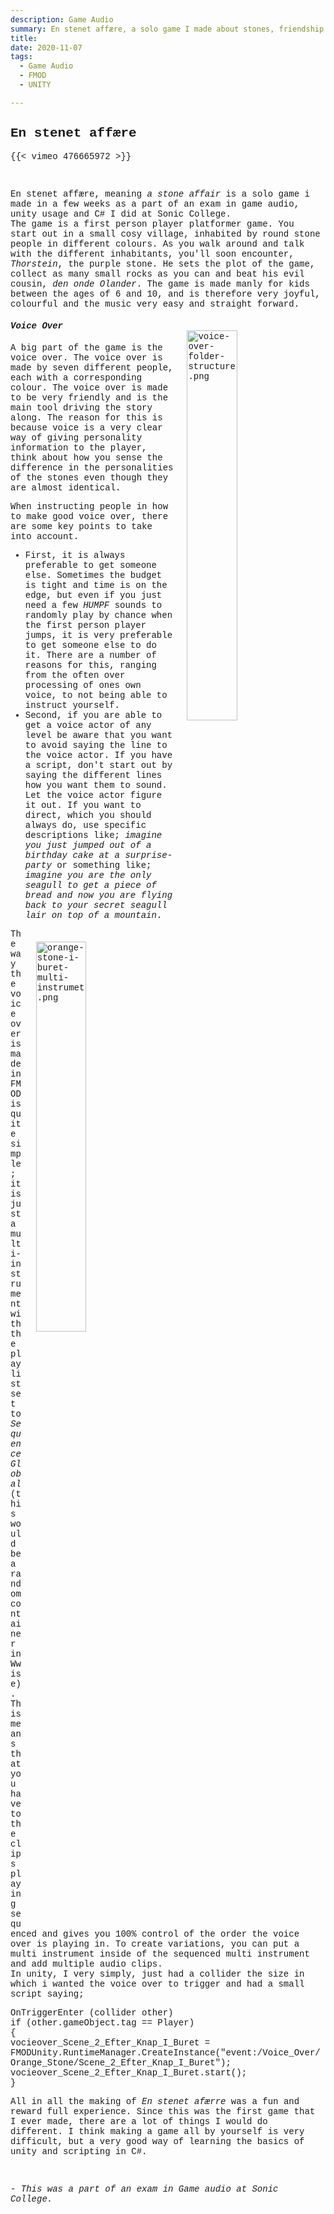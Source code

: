 ```yaml
---
description: Game Audio
summary: En stenet affære, a solo game I made about stones, friendship and an evil german cousin.
title: 
date: 2020-11-07
tags:
  - Game Audio
  - FMOD
  - UNITY

---
```


<a style="text-decoration:none;font-family:courier new;font-size:14px;text-decoration:none;">


<h2>En stenet affære</h2>

{{< vimeo 476665972 >}}


<br>

En stenet affære, meaning <em> a stone affair </em> is a solo game i made in a few weeks as a part of an exam in
game audio, unity usage and C# I did at Sonic College.
<br>
The game is a first person player platformer game. You start out in a small cosy village,
inhabited by round stone people in different colours.
As you walk around and talk with the different inhabitants, you'll soon encounter, <em>Thorstein</em>,
the purple stone. He sets the plot of the game, collect as many small rocks as you can and beat his evil cousin,
<em>den onde Olander</em>.
The game is made manly for kids between the ages of 6 and 10, and is therefore very joyful, colourful and the music
very easy and straight forward.

<img src="voice-over-folder-structure.png" alt="voice-over-folder-structure.png" align="right" width="40%" style="margin:20px">

<h4> <em> Voice Over</em> </h4>


A big part of the game is the voice over. The voice over is made by seven different people, each with a corresponding colour.
The voice over is made to be very friendly and is the main tool driving the story along.
The reason for this is because voice is a very clear way of giving personality information to the player, think about
how you sense the difference in the personalities of the stones even though they are almost identical.

When instructing people in how to make good voice over, there are some key points to take into account.
- First, it is always preferable to get someone else. Sometimes the budget is tight and time is on the edge, but even
if you just need a few <em>HUMPF</em> sounds to randomly play by chance when the first person player jumps, it is very preferable
to get someone else to do it. There are a number of reasons for this, ranging from the often over processing of ones own voice,
to not being able to instruct yourself.
- Second, if you are able to get a voice actor of any level be aware that you want to avoid saying the line to the voice actor.
If you have a script, don't start out by saying the different lines how you want them to sound. Let the voice actor figure it out.
If you want to direct, which you should always do, use specific descriptions like; <em>imagine you just jumped out of a birthday
cake at a surprise-party</em> or something like; <em>imagine you are the only seagull to get a piece of bread and now you are flying
back to your secret seagull lair on top of a mountain</em>.

<img src="orange-stone-i-buret-multi-instrumet.png" alt="orange-stone-i-buret-multi-instrumet.png" align="right" width="40%" style="margin:20px">


The way the voice over is made in FMOD is quite simple; it is just a multi-instrument with the playlist set to <em>Sequence Global</em>
(this would be a random container in Wwise).
This means that you have to the clips playing sequenced and gives you 100% control of the order the voice over is playing in.
To create variations, you can put a multi instrument inside of the sequenced multi instrument and add multiple audio clips.
<br>
In unity, I very simply, just had a collider the size in which i wanted the voice over to trigger and had a small script saying;

OnTriggerEnter (collider other)
<br>if (other.gameObject.tag == Player)
<br>{
<br>    vocieover_Scene_2_Efter_Knap_I_Buret = FMODUnity.RuntimeManager.CreateInstance("event:/Voice_Over/Orange_Stone/Scene_2_Efter_Knap_I_Buret");
<br>    vocieover_Scene_2_Efter_Knap_I_Buret.start();
<br>}


All in all the making of <em>En stenet afærre</em> was a fun and reward full experience.
Since this was the first game that I ever made, there are a lot of things I would do different.
I think making a game all by yourself is very difficult, but a very good way of learning the basics of unity and scripting in C#.

<br>

<em> - This was a part of an exam in Game audio at Sonic College.</em>

<br>
<br>
<br>
<br>
<br>
<br>
<br>
<br>
<br>
<br>
<br>
<br>
<br>
<br>
<br>
<br>
<br>
<br>
<br>
<br>
<br>
<br>
<br>
<br>
<br>
<br>
<br>
<br>

<center>
<img src="en-stenet-affere-start.gif" alt="en-stenet-affære-start.gif" align="center" width="60%">
</center>
 
<br>
<br>


<em>frederikbjorn.com - 2020</em>

<br>

</a>
